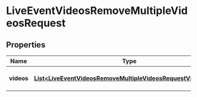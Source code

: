 

# LiveEventVideosRemoveMultipleVideosRequest


## Properties

| Name | Type | Description | Notes |
|------------ | ------------- | ------------- | -------------|
|**videos** | [**List&lt;LiveEventVideosRemoveMultipleVideosRequestVideosInner&gt;**](LiveEventVideosRemoveMultipleVideosRequestVideosInner.md) | An array of video objects. |  [optional] |



